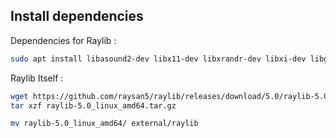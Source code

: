 

## Install dependencies

Dependencies for Raylib :
```bash
sudo apt install libasound2-dev libx11-dev libxrandr-dev libxi-dev libgl1-mesa-dev libglu1-mesa-dev libxcursor-dev libxinerama-dev libwayland-dev libxkbcommon-dev
```

Raylib Itself :
```bash
wget https://github.com/raysan5/raylib/releases/download/5.0/raylib-5.0_linux_amd64.tar.gz
tar xzf raylib-5.0_linux_amd64.tar.gz

mv raylib-5.0_linux_amd64/ external/raylib
```
